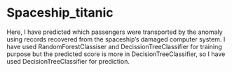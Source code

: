 # Spaceship_titanic
Here, I have predicted which passengers were transported by the anomaly using records recovered from the spaceship’s damaged computer system. 
I have used RandomForestClassiser and DecissionTreeClassifier for training purpose but the predicted score is more in DecisionTreeClassifier, so I have used DecisionTreeClassifier for prediction.
